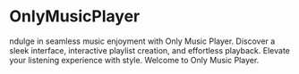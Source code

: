 # OnlyMusicPlayer
ndulge in seamless music enjoyment with Only Music Player. Discover a sleek interface, interactive playlist creation, and effortless playback. Elevate your listening experience with style. Welcome to Only Music Player.
